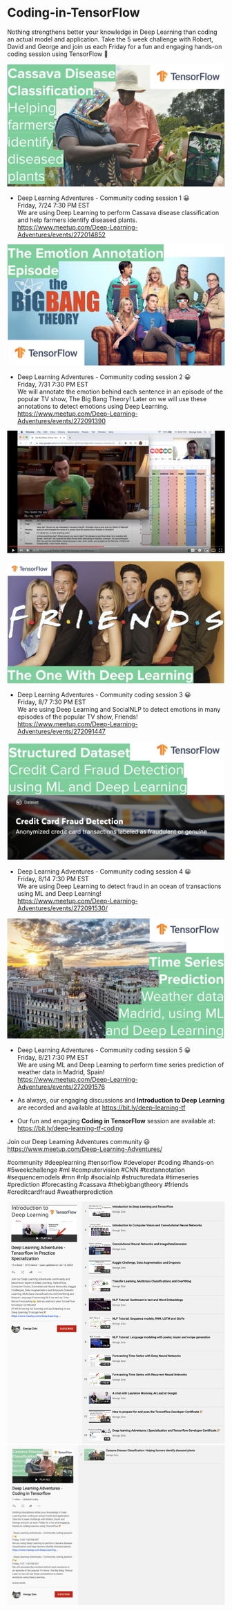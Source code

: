 # Coding-in-TensorFlow

Nothing strengthens better your knowledge in Deep Learning than coding an actual model and application. Take the 5 week challenge with Robert, David and George and join us each Friday for a fun and engaging hands-on coding session using TensorFlow 🎉

![alt text](images/1-Cassava.png)
- Deep Learning Adventures - Community coding session 1 😀  
Friday, 7/24 7:30 PM EST  
We are using Deep Learning to perform Cassava disease classification and help farmers identify diseased plants.  
https://www.meetup.com/Deep-Learning-Adventures/events/272014852  

![alt text](images/2-The-Big-Bang-Theory.png)
- Deep Learning Adventures - Community coding session 2 😀  
Friday, 7/31 7:30 PM EST  
We will annotate the emotion behind each sentence in an episode of the popular TV show, The Big Bang Theory! Later on we will use these annotations to detect emotions using Deep Learning.  
https://www.meetup.com/Deep-Learning-Adventures/events/272091390  

![alt text](images/2-The-Big-Bang-Theory-1.png)

![alt text](images/3-Friends.png)
- Deep Learning Adventures - Community coding session 3 😀  
Friday, 8/7 7:30 PM EST  
We are using Deep Learning and SocialNLP to detect emotions in many episodes of the popular TV show, Friends!  
https://www.meetup.com/Deep-Learning-Adventures/events/272091447  

![alt text](images/4-Credit-Card-Fraud.png)
- Deep Learning Adventures - Community coding session 4 😀  
Friday, 8/14 7:30 PM EST  
We are using Deep Learning to detect fraud in an ocean of transactions using ML and Deep Learning!  
https://www.meetup.com/Deep-Learning-Adventures/events/272091530/  

![alt text](images/5-Weather-data-Madrid.png)
- Deep Learning Adventures - Community coding session 5 😀  
Friday, 8/21 7:30 PM EST  
We are using ML and Deep Learning to perform time series prediction of weather data in Madrid, Spain!  
https://www.meetup.com/Deep-Learning-Adventures/events/272091576  

- As always, our engaging discussions and **Introduction to Deep Learning** are recorded and available at https://bit.ly/deep-learning-tf
- Our fun and engaging **Coding in TensorFlow** session are available at: https://bit.ly/deep-learning-tf-coding

Join our Deep Learning Adventures community 😃  
https://www.meetup.com/Deep-Learning-Adventures/    

#community #deeplearning #tensorflow #developer #coding #hands-on #5weekchallenge #ml #computervision #CNN #textannotation #sequencemodels #rnn #nlp #socialnlp #structuredata #timeseries #prediction #forecasting #cassava #thebigbangtheory #friends #creditcardfraud #weatherprediction

![alt text](images/bit.ly-deep-learning-tf.png)
![alt text](images/bit.ly-deep-learning-tf-coding.png)
